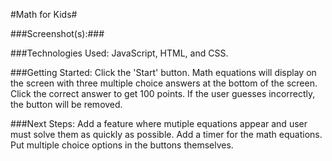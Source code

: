 #Math for Kids#

###Screenshot(s):###



###Technologies Used:
JavaScript, HTML, and CSS.

###Getting Started:
Click the 'Start' button. Math equations will display on the screen with three multiple choice answers at the bottom of the screen. Click the correct answer to get 100 points. If the user guesses incorrectly, the button will be removed.

###Next Steps:
Add a feature where mutiple equations appear and user must solve them as quickly as possible. Add a timer for the math equations. Put multiple choice options in the buttons themselves. 
